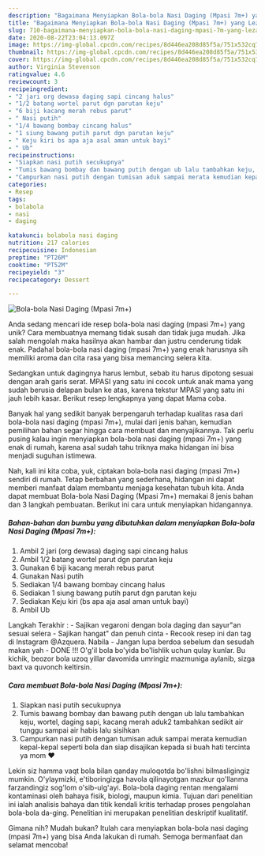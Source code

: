 ```yaml
---
description: "Bagaimana Menyiapkan Bola-bola Nasi Daging (Mpasi 7m+) yang Lezat"
title: "Bagaimana Menyiapkan Bola-bola Nasi Daging (Mpasi 7m+) yang Lezat"
slug: 710-bagaimana-menyiapkan-bola-bola-nasi-daging-mpasi-7m-yang-lezat
date: 2020-08-22T23:04:13.097Z
image: https://img-global.cpcdn.com/recipes/8d446ea208d85f5a/751x532cq70/bola-bola-nasi-daging-mpasi-7m-foto-resep-utama.jpg
thumbnail: https://img-global.cpcdn.com/recipes/8d446ea208d85f5a/751x532cq70/bola-bola-nasi-daging-mpasi-7m-foto-resep-utama.jpg
cover: https://img-global.cpcdn.com/recipes/8d446ea208d85f5a/751x532cq70/bola-bola-nasi-daging-mpasi-7m-foto-resep-utama.jpg
author: Virginia Stevenson
ratingvalue: 4.6
reviewcount: 3
recipeingredient:
- "2 jari org dewasa daging sapi cincang halus"
- "1/2 batang wortel parut dgn parutan keju"
- "6 biji kacang merah rebus parut"
- " Nasi putih"
- "1/4 bawang bombay cincang halus"
- "1 siung bawang putih parut dgn parutan keju"
- " Keju kiri bs apa aja asal aman untuk bayi"
- " Ub"
recipeinstructions:
- "Siapkan nasi putih secukupnya"
- "Tumis bawang bombay dan bawang putih dengan ub lalu tambahkan keju, wortel, daging sapi, kacang merah aduk2 tambahkan sedikit air tunggu sampai air habis lalu sisihkan"
- "Campurkan nasi putih dengan tumisan aduk sampai merata kemudian kepal-kepal seperti bola dan siap disajikan kepada si buah hati tercinta ya mom ❤"
categories:
- Resep
tags:
- bolabola
- nasi
- daging

katakunci: bolabola nasi daging 
nutrition: 217 calories
recipecuisine: Indonesian
preptime: "PT26M"
cooktime: "PT52M"
recipeyield: "3"
recipecategory: Dessert

---
```



![Bola-bola Nasi Daging (Mpasi 7m+)](https://img-global.cpcdn.com/recipes/8d446ea208d85f5a/751x532cq70/bola-bola-nasi-daging-mpasi-7m-foto-resep-utama.jpg)

Anda sedang mencari ide resep bola-bola nasi daging (mpasi 7m+) yang unik? Cara membuatnya memang tidak susah dan tidak juga mudah. Jika salah mengolah maka hasilnya akan hambar dan justru cenderung tidak enak. Padahal bola-bola nasi daging (mpasi 7m+) yang enak harusnya sih memiliki aroma dan cita rasa yang bisa memancing selera kita.

Sedangkan untuk dagingnya harus lembut, sebab itu harus dipotong sesuai dengan arah garis serat. MPASI yang satu ini cocok untuk anak mama yang sudah berusia delapan bulan ke atas, karena tekstur MPASI yang satu ini jauh lebih kasar. Berikut resep lengkapnya yang dapat Mama coba.

Banyak hal yang sedikit banyak berpengaruh terhadap kualitas rasa dari bola-bola nasi daging (mpasi 7m+), mulai dari jenis bahan, kemudian pemilihan bahan segar hingga cara membuat dan menyajikannya. Tak perlu pusing kalau ingin menyiapkan bola-bola nasi daging (mpasi 7m+) yang enak di rumah, karena asal sudah tahu triknya maka hidangan ini bisa menjadi suguhan istimewa.


Nah, kali ini kita coba, yuk, ciptakan bola-bola nasi daging (mpasi 7m+) sendiri di rumah. Tetap berbahan yang sederhana, hidangan ini dapat memberi manfaat dalam membantu menjaga kesehatan tubuh kita. Anda dapat membuat Bola-bola Nasi Daging (Mpasi 7m+) memakai 8 jenis bahan dan 3 langkah pembuatan. Berikut ini cara untuk menyiapkan hidangannya.

<!--inarticleads1-->

##### Bahan-bahan dan bumbu yang dibutuhkan dalam menyiapkan Bola-bola Nasi Daging (Mpasi 7m+):

1. Ambil 2 jari (org dewasa) daging sapi cincang halus
1. Ambil 1/2 batang wortel parut dgn parutan keju
1. Gunakan 6 biji kacang merah rebus parut
1. Gunakan  Nasi putih
1. Sediakan 1/4 bawang bombay cincang halus
1. Sediakan 1 siung bawang putih parut dgn parutan keju
1. Sediakan  Keju kiri (bs apa aja asal aman untuk bayi)
1. Ambil  Ub


Langkah Terakhir : - Sajikan vegaroni dengan bola daging dan sayur&#34;an sesuai selera - Sajikan hangat&#34; dan penuh cinta - Recook resep ini dan tag di Instagram @Azquera. Nabila - Jangan lupa berdoa sebelum dan sesudah makan yah - DONE !!! O&#39;g&#39;il bola bo&#39;yida bo&#39;lishlik uchun qulay kunlar. Bu kichik, beozor bola uzoq yillar davomida umringiz mazmuniga aylanib, sizga baxt va quvonch keltirsin. 

<!--inarticleads2-->

##### Cara membuat Bola-bola Nasi Daging (Mpasi 7m+):

1. Siapkan nasi putih secukupnya
1. Tumis bawang bombay dan bawang putih dengan ub lalu tambahkan keju, wortel, daging sapi, kacang merah aduk2 tambahkan sedikit air tunggu sampai air habis lalu sisihkan
1. Campurkan nasi putih dengan tumisan aduk sampai merata kemudian kepal-kepal seperti bola dan siap disajikan kepada si buah hati tercinta ya mom ❤


Lekin siz hamma vaqt bola bilan qanday muloqotda bo&#39;lishni bilmasligingiz mumkin. O&#39;ylaymizki, e&#39;tiboringizga havola qilinayotgan mazkur qo&#39;llanma farzandingiz sog&#39;lom o&#39;sib-ulg&#39;ayi. Bola-bola daging rentan mengalami kontaminasi oleh bahaya fisik, biologi, maupun kimia. Tujuan dari penelitian ini ialah analisis bahaya dan titik kendali kritis terhadap proses pengolahan bola-bola da-ging. Penelitian ini merupakan penelitian deskriptif kualitatif. 

Gimana nih? Mudah bukan? Itulah cara menyiapkan bola-bola nasi daging (mpasi 7m+) yang bisa Anda lakukan di rumah. Semoga bermanfaat dan selamat mencoba!

